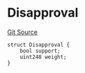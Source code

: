 # Disapproval
[Git Source](https://github.com/llama-community/vertex-v1/blob/3feb9e8a0ba73bc3a932244e1fa6880b4ebeac04/src/utils/Structs.sol)


```solidity
struct Disapproval {
    bool support;
    uint248 weight;
}
```

